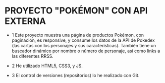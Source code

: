 # PROYECTO "POKÉMON" CON API EXTERNA

* 1 Este proyecto muestra una página de productos Pokémon, con paginación, es responsive,  y consume los datos de la API de Pokedex (las cartas con los personajes y sus características). También tiene un buscador dinámico por nombre o número de personaje, así como links a las diferentes RRSS.

* 2 He utilizado HTML5, CSS3, y JS.

* 3 El control de versiones (repositorios) lo he realizado con Git.


